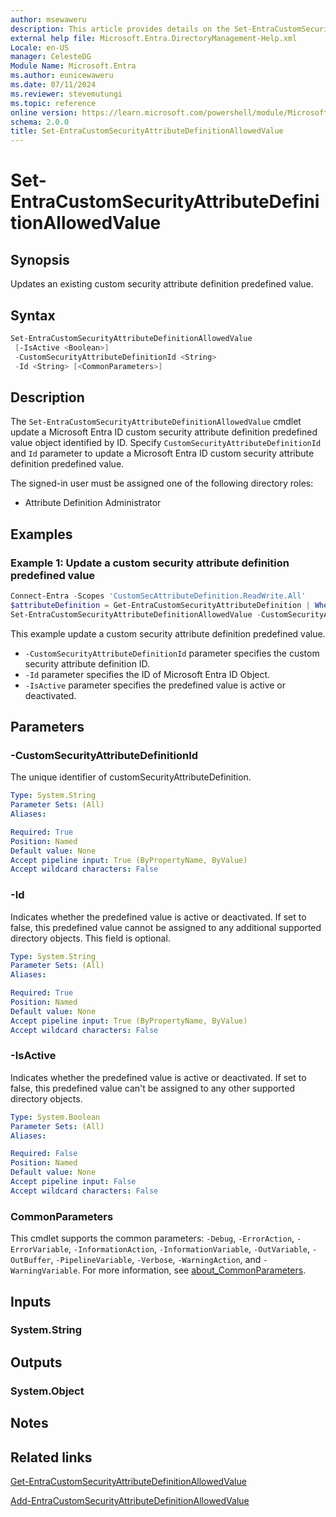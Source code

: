 ```yaml
---
author: msewaweru
description: This article provides details on the Set-EntraCustomSecurityAttributeDefinitionAllowedValue command.
external help file: Microsoft.Entra.DirectoryManagement-Help.xml
Locale: en-US
manager: CelesteDG
Module Name: Microsoft.Entra
ms.author: eunicewaweru
ms.date: 07/11/2024
ms.reviewer: stevemutungi
ms.topic: reference
online version: https://learn.microsoft.com/powershell/module/Microsoft.Entra/Set-EntraCustomSecurityAttributeDefinitionAllowedValue
schema: 2.0.0
title: Set-EntraCustomSecurityAttributeDefinitionAllowedValue
---
```


# Set-EntraCustomSecurityAttributeDefinitionAllowedValue

## Synopsis

Updates an existing custom security attribute definition predefined value.

## Syntax

```powershell
Set-EntraCustomSecurityAttributeDefinitionAllowedValue
 [-IsActive <Boolean>]
 -CustomSecurityAttributeDefinitionId <String>
 -Id <String> [<CommonParameters>]
```

## Description

The `Set-EntraCustomSecurityAttributeDefinitionAllowedValue` cmdlet update a Microsoft Entra ID custom security attribute definition predefined value object identified by ID. Specify `CustomSecurityAttributeDefinitionId` and `Id` parameter to update a Microsoft Entra ID custom security attribute definition predefined value.

The signed-in user must be assigned one of the following directory roles:

- Attribute Definition Administrator

## Examples

### Example 1: Update a custom security attribute definition predefined value

```powershell
Connect-Entra -Scopes 'CustomSecAttributeDefinition.ReadWrite.All'
$attributeDefinition = Get-EntraCustomSecurityAttributeDefinition | Where-Object { $_.Name -eq 'Engineering' }
Set-EntraCustomSecurityAttributeDefinitionAllowedValue -CustomSecurityAttributeDefinitionId $attributeDefinition.Id -Id 'Alpine' -IsActive $true
```

This example update a custom security attribute definition predefined value.

- `-CustomSecurityAttributeDefinitionId` parameter specifies the custom security attribute definition ID.
- `-Id` parameter specifies the ID of Microsoft Entra ID Object.
- `-IsActive` parameter specifies the predefined value is active or deactivated.

## Parameters

### -CustomSecurityAttributeDefinitionId

The unique identifier of customSecurityAttributeDefinition.

```yaml
Type: System.String
Parameter Sets: (All)
Aliases:

Required: True
Position: Named
Default value: None
Accept pipeline input: True (ByPropertyName, ByValue)
Accept wildcard characters: False
```

### -Id

Indicates whether the predefined value is active or deactivated. If set to false, this predefined value cannot be assigned to any additional supported directory objects. This field is optional.

```yaml
Type: System.String
Parameter Sets: (All)
Aliases:

Required: True
Position: Named
Default value: None
Accept pipeline input: True (ByPropertyName, ByValue)
Accept wildcard characters: False
```

### -IsActive

Indicates whether the predefined value is active or deactivated. If set to false, this predefined value can't be assigned to any other supported directory objects.

```yaml
Type: System.Boolean
Parameter Sets: (All)
Aliases:

Required: False
Position: Named
Default value: None
Accept pipeline input: False
Accept wildcard characters: False
```

### CommonParameters

This cmdlet supports the common parameters: `-Debug`, `-ErrorAction`, `-ErrorVariable`, `-InformationAction`, `-InformationVariable`, `-OutVariable`, `-OutBuffer`, `-PipelineVariable`, `-Verbose`, `-WarningAction`, and `-WarningVariable`. For more information, see [about_CommonParameters](https://go.microsoft.com/fwlink/?LinkID=113216).

## Inputs

### System.String

## Outputs

### System.Object

## Notes

## Related links

[Get-EntraCustomSecurityAttributeDefinitionAllowedValue](Get-EntraCustomSecurityAttributeDefinitionAllowedValue.md)

[Add-EntraCustomSecurityAttributeDefinitionAllowedValue](Add-EntraCustomSecurityAttributeDefinitionAllowedValue.md)
